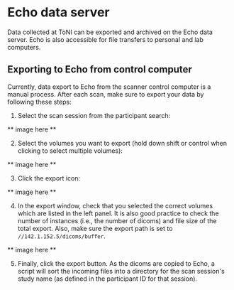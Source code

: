 # Echo data server

Data collected at ToNI can be exported and archived on the Echo data server. Echo is also accessible for file transfers to personal and lab computers.

## Exporting to Echo from control computer
Currently, data export to Echo from the scanner control computer is a manual process. After each scan, make sure to export your data by following these steps:

1. Select the scan session from the participant search:

** image here **

2. Select the volumes you want to export (hold down shift or control when clicking to select multiple volumes):

** image here **

3. Click the export icon:

** image here **

4. In the export window, check that you selected the correct volumes which are listed in the left panel. It is also good practice to check the number of instances (i.e., the number of dicoms) and file size of the total export. Also, make sure the export path is set to `//142.1.152.5/dicoms/buffer`.

** image here **

5. Finally, click the export button. As the dicoms are copied to Echo, a script will sort the incoming files into a directory for the scan session's study name (as defined in the participant ID for that session).
